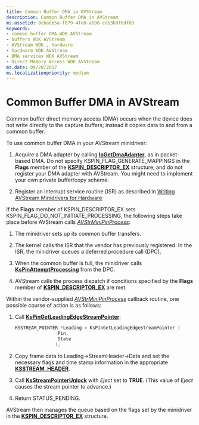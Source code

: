 ```yaml
---
title: Common Buffer DMA in AVStream
description: Common Buffer DMA in AVStream
ms.assetid: 8cbadb5a-f879-4fe0-a698-cde3b9f6df83
keywords:
- common buffer DMA WDK AVStream
- buffers WDK AVStream
- AVStream WDK , hardware
- hardware WDK AVStream
- DMA services WDK AVStream
- Direct Memory Access WDK AVStream
ms.date: 04/20/2017
ms.localizationpriority: medium
---
```


# Common Buffer DMA in AVStream





Common buffer direct memory access (DMA) occurs when the device does not write directly to the capture buffers; instead it copies data to and from a common buffer.

To use common buffer DMA in your AVStream minidriver:

1.  Acquire a DMA adapter by calling [**IoGetDmaAdapter**](https://msdn.microsoft.com/library/windows/hardware/ff549220), as in packet-based DMA. Do not specify KSPIN\_FLAG\_GENERATE\_MAPPINGS in the **Flags** member of the [**KSPIN\_DESCRIPTOR\_EX**](https://msdn.microsoft.com/library/windows/hardware/ff563534) structure, and do not register your DMA adapter with AVStream. You might need to implement your own private buffer/copy scheme.

2.  Register an interrupt service routine (ISR) as described in [Writing AVStream Minidrivers for Hardware](writing-avstream-minidrivers-for-hardware.md)

If the **Flags** member of KSPIN\_DESCRIPTOR\_EX sets KSPIN\_FLAG\_DO\_NOT\_INITIATE\_PROCESSING, the following steps take place before AVStream calls [*AVStrMiniPinProcess*](https://msdn.microsoft.com/library/windows/hardware/ff556351):

1.  The minidriver sets up its common buffer transfers.

2.  The kernel calls the ISR that the vendor has previously registered. In the ISR, the minidriver queues a deferred procedure call (DPC).

3.  When the common buffer is full, the minidriver calls [**KsPinAttemptProcessing**](https://msdn.microsoft.com/library/windows/hardware/ff563494) from the DPC.

4.  AVStream calls the process dispatch if conditions specified by the **Flags** member of [**KSPIN\_DESCRIPTOR\_EX**](https://msdn.microsoft.com/library/windows/hardware/ff563534) are met.

Within the vendor-supplied [*AVStrMiniPinProcess*](https://msdn.microsoft.com/library/windows/hardware/ff556351) callback routine, one possible course of action is as follows:

1.  Call [**KsPinGetLeadingEdgeStreamPointer**](https://msdn.microsoft.com/library/windows/hardware/ff563513):

    ```cpp
    KSSTREAM_POINTER *Leading = KsPinGetLeadingEdgeStreamPointer (
                    Pin,
                    State
                   );
    ```

2.  Copy frame data to Leading-&gt;StreamHeader-&gt;Data and set the necessary flags and time stamp information in the appropriate [**KSSTREAM\_HEADER**](https://msdn.microsoft.com/library/windows/hardware/ff567138).

3.  Call [**KsStreamPointerUnlock**](https://msdn.microsoft.com/library/windows/hardware/ff567137) with *Eject* set to **TRUE**. (This value of *Eject* causes the stream pointer to advance.)

4.  Return STATUS\_PENDING.

AVStream then manages the queue based on the flags set by the minidriver in the [**KSPIN\_DESCRIPTOR\_EX**](https://msdn.microsoft.com/library/windows/hardware/ff563534) structure.

 

 




